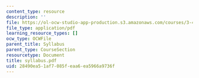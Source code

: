 ```yaml
---
content_type: resource
description: ''
file: https://ol-ocw-studio-app-production.s3.amazonaws.com/courses/3-45-magnetic-materials-spring-2004/28490ea51af7085feaa6ea5966a9736f_syllabus.pdf
file_type: application/pdf
learning_resource_types: []
ocw_type: OCWFile
parent_title: Syllabus
parent_type: CourseSection
resourcetype: Document
title: syllabus.pdf
uid: 28490ea5-1af7-085f-eaa6-ea5966a9736f
---
```

